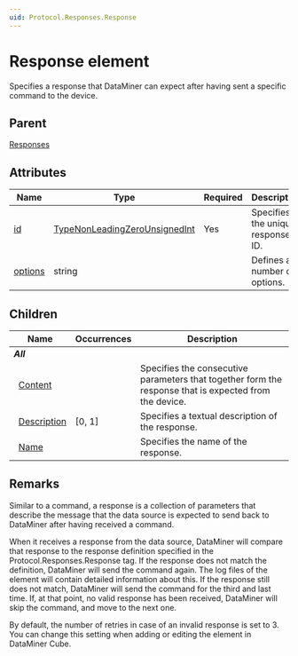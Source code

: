 ```yaml
---
uid: Protocol.Responses.Response
---
```


# Response element

Specifies a response that DataMiner can expect after having sent a specific command to the device.

## Parent

[Responses](xref:Protocol.Responses)

## Attributes

|Name|Type|Required|Description|
|--- |--- |--- |--- |
|[id](xref:Protocol.Responses.Response-id)|[TypeNonLeadingZeroUnsignedInt](xref:Protocol-TypeNonLeadingZeroUnsignedInt)|Yes|Specifies the unique response ID.|
|[options](xref:Protocol.Responses.Response-options)|string||Defines a number of options.|

## Children

|Name|Occurrences|Description|
|--- |--- |--- |
|***All***|||
|&nbsp;&nbsp;[Content](xref:Protocol.Responses.Response.Content)||Specifies the consecutive parameters that together form the response that is expected from the device.|
|&nbsp;&nbsp;[Description](xref:Protocol.Responses.Response.Description)|[0, 1]|Specifies a textual description of the response.|
|&nbsp;&nbsp;[Name](xref:Protocol.Responses.Response.Name)||Specifies the name of the response.|

## Remarks

Similar to a command, a response is a collection of parameters that describe the message that the data source is expected to send back to DataMiner after having received a command.

When it receives a response from the data source, DataMiner will compare that response to the response definition specified in the Protocol.Responses.Response tag. If the response does not match the definition, DataMiner will send the command again. The log files of the element will contain detailed information about this. If the response still does not match, DataMiner will send the command for the third and last time. If, at that point, no valid response has been received, DataMiner will skip the command, and move to the next one.

By default, the number of retries in case of an invalid response is set to 3. You can change this setting when adding or editing the element in DataMiner Cube.
